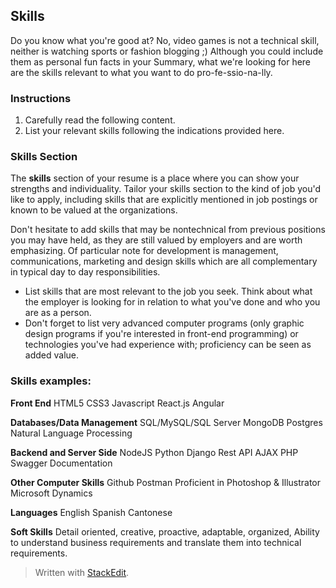 ## Skills
Do you know what you're good at? No, video games is not a technical skill, neither is watching sports or fashion blogging ;) Although you could include them as personal fun facts in your Summary, what we're looking for here are the skills relevant to what you want to do pro-fe-ssio-na-lly.

### Instructions
 1. Carefully read the following content.
 2. List your relevant skills following the indications provided here.

### Skills Section
The **skills** section of your resume is a place where you can show your strengths and individuality. Tailor your skills section
to the kind of job you'd like to apply, including skills that are explicitly mentioned in job postings or known to be valued at the organizations.

Don't hesitate to add skills that may be nontechnical from previous positions you may have held, as they are still valued by employers and are worth emphasizing. Of particular note for development is management, communications, marketing and design skills which are all complementary in typical day to day responsibilities.

 - List skills that are most relevant to the job you seek. Think about what the employer is looking for in relation to what you've done and who you are as a person.
 - Don't forget to list very advanced computer programs (only graphic design programs if you're interested in front-end programming) or technologies you've had experience with; proficiency can be seen as added value.

### Skills examples:
**Front End**
HTML5
CSS3
Javascript
React.js
Angular

**Databases/Data Management**
SQL/MySQL/SQL Server
MongoDB
Postgres
Natural Language Processing

**Backend and Server Side**
NodeJS
Python
Django
Rest API
AJAX
PHP
Swagger Documentation

**Other Computer Skills**
Github
Postman
Proficient in Photoshop & Illustrator
Microsoft Dynamics

**Languages**
English
Spanish
Cantonese

**Soft Skills**
Detail oriented, creative, proactive, adaptable, organized, Ability to understand business requirements and translate them into technical requirements.


> Written with [StackEdit](https://stackedit.io/).
<!--stackedit_data:
eyJoaXN0b3J5IjpbMjA0MDQ3MjYxOSwxNDM5MDM3NTI0LC0xNj
U5MTY2MzAyXX0=
-->